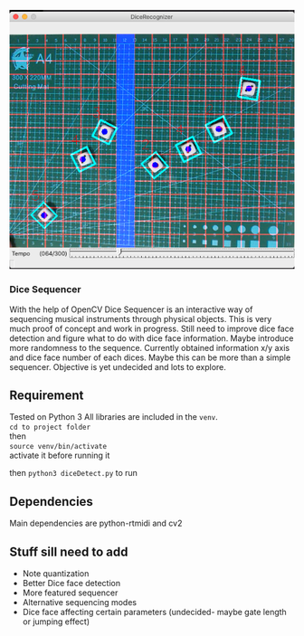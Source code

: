 
!["screenshot/img1.png"](screenshot/img1.png)
### Dice Sequencer
With the help of OpenCV Dice Sequencer is an interactive way of sequencing musical instruments 
through physical objects. This is very much proof of concept and work in progress. 
Still need to improve dice face detection and figure what to do with dice face information.
Maybe introduce more randomness to the sequence. Currently obtained information x/y axis and dice face number of each dices.
Maybe this can be more than a simple sequencer. Objective is yet undecided and lots to explore.


## Requirement 
Tested on Python 3
All libraries are included in the `venv`.  
`cd to project folder`  
then  
`source venv/bin/activate`  
activate it before running it  

then `python3 diceDetect.py` to run    


## Dependencies 
Main dependencies are python-rtmidi and cv2


## Stuff sill need to add
- Note quantization
- Better Dice face detection
- More featured sequencer
- Alternative sequencing modes
- Dice face affecting certain parameters (undecided- maybe gate length or jumping effect)







